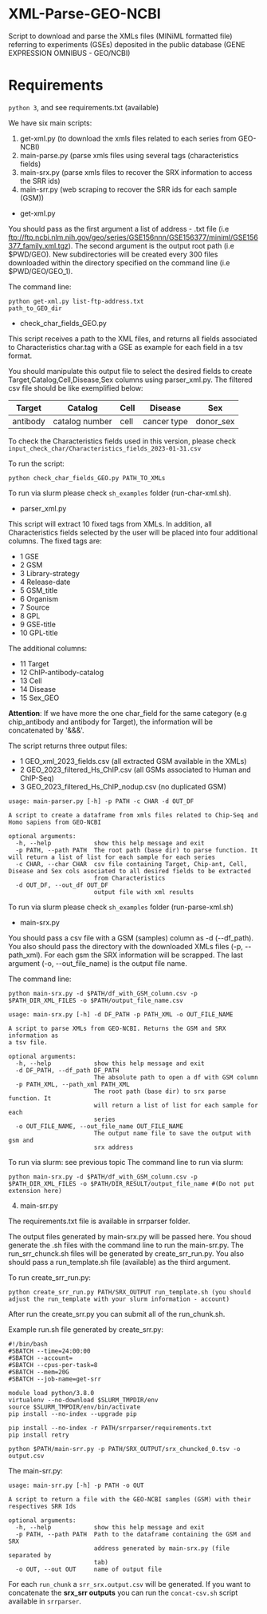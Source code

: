 # XML-Parse-GEO-NCBI
Script to download and parse the XMLs files (MINiML formatted file) referring to experiments (GSEs) deposited in the public database (GENE EXPRESSION OMNIBUS - GEO/NCBI) 

# Requirements
```python 3```, and see requirements.txt (available)


We have six main scripts:

1) get-xml.py (to download the xmls files related to each series from GEO-NCBI)
2) main-parse.py (parse xmls files using several tags (characteristics fields)
3) main-srx.py (parse xmls files to recover the SRX information to access the SRR ids)
4) main-srr.py (web scraping to recover the SRR ids for each sample (GSM)) 


- get-xml.py

You should pass as the first argument a list of address - .txt file (i.e ftp://ftp.ncbi.nlm.nih.gov/geo/series/GSE156nnn/GSE156377/miniml/GSE156377_family.xml.tgz). The second argument is the output root path (i.e $PWD/GEO). New subdirectories will be created every 300 files downloaded within the directory specified on the command line (i.e $PWD/GEO/GEO_1).


The command line:
```
python get-xml.py list-ftp-address.txt 
path_to_GEO_dir
```


- check_char_fields_GEO.py

This script receives a path to the XML files, and returns all fields associated to Characteristics char.tag with a GSE as example for each field in a tsv format. 

You should manipulate this output file to select the desired fields to create Target,Catalog,Cell,Disease,Sex columns using parser_xml.py. The filtered csv file should be like exemplified below: 

| Target | Catalog | Cell | Disease | Sex |
| ------ | ------- | ---- | ------- | --- |
| antibody | catalog number | cell | cancer type | donor_sex |


To check the Characteristics fields used in this version, please check `input_check_char/Characteristics_fields_2023-01-31.csv`

To run the script:
```
python check_char_fields_GEO.py PATH_TO_XMLs
```

To run via slurm please check `sh_examples` folder (run-char-xml.sh). 


- parser_xml.py

This script will extract 10 fixed tags from XMLs. In addition, all Characteristics fields selected by the user will be placed into four additional columns. The fixed tags are:

- 1 GSE
- 2 GSM
- 3 Library-strategy
- 4 Release-date
- 5 GSM_title
- 6 Organism
- 7 Source
- 8 GPL
- 9 GSE-title
- 10 GPL-title

The additional columns:

- 11 Target
- 12 ChIP-antibody-catalog
- 13 Cell
- 14 Disease
- 15 Sex_GEO

**Attention**: If we have more the one char_field for the same category (e.g chip_antibody and antibody for Target), the information will be concatenated by '&&&'.


The script returns three output files:

- 1 GEO_xml_2023_fields.csv (all extracted GSM available in the XMLs)
- 2 GEO_2023_filtered_Hs_ChIP.csv (all GSMs associated to Human and ChIP-Seq)
- 3 GEO_2023_filtered_Hs_ChIP_nodup.csv (no duplicated GSM)


```
usage: main-parser.py [-h] -p PATH -c CHAR -d OUT_DF

A script to create a dataframe from xmls files related to Chip-Seq and Homo sapiens from GEO-NCBI

optional arguments:
  -h, --help            show this help message and exit
  -p PATH, --path PATH  The root path (base dir) to parse function. It will return a list of list for each sample for each series
  -c CHAR, --char CHAR  csv file containing Target, Chip-ant, Cell, Disease and Sex cols asociated to all desired fields to be extracted
                        from Characteristics
  -d OUT_DF, --out_df OUT_DF
                        output file with xml results
```

To run via slurm please check `sh_examples` folder (run-parse-xml.sh)


- main-srx.py

You should pass a csv file with a GSM (samples) column as -d (--df_path). You also should pass the directory with the downloaded XMLs files (-p, --path_xml). For each gsm the SRX information will be scrapped. The last argument (-o, --out_file_name) is the output file name. 

The command line: 
```
python main-srx.py -d $PATH/df_with_GSM_column.csv -p $PATH_DIR_XML_FILES -o $PATH/output_file_name.csv
```


```
usage: main-srx.py [-h] -d DF_PATH -p PATH_XML -o OUT_FILE_NAME

A script to parse XMLs from GEO-NCBI. Returns the GSM and SRX information as
a tsv file.

optional arguments:
  -h, --help            show this help message and exit
  -d DF_PATH, --df_path DF_PATH
                        The absolute path to open a df with GSM column
  -p PATH_XML, --path_xml PATH_XML
                        The root path (base dir) to srx parse function. It
                        will return a list of list for each sample for each
                        series
  -o OUT_FILE_NAME, --out_file_name OUT_FILE_NAME
                        The output name file to save the output with gsm and
                        srx address
```

To run via slurm: see previous topic
The command line to run via slurm:

```
python main-srx.py -d $PATH/df_with_GSM_column.csv -p $PATH_DIR_XML_FILES -o $PATH/DIR_RESULT/output_file_name #(Do not put extension here)
```

4) main-srr.py

The requirements.txt file is available in srrparser folder.

The output files generated by main-srx.py will be passed here. You shoud generate the .sh files with the command line to run the main-srr.py. The run_srr_chunck.sh files will be generated by create_srr_run.py. You also should pass a run_template.sh file (available) as the third argument.

To run create_srr_run.py:

```
python create_srr_run.py PATH/SRX_OUTPUT run_template.sh (you should adjust the run_template with your slurm information - account)
```

After run the create_srr.py you can submit all of the run_chunk.sh.

Example run.sh file generated by create_srr.py:

```
#!/bin/bash
#SBATCH --time=24:00:00
#SBATCH --account=
#SBATCH --cpus-per-task=8
#SBATCH --mem=20G
#SBATCH --job-name=get-srr

module load python/3.8.0
virtualenv --no-download $SLURM_TMPDIR/env
source $SLURM_TMPDIR/env/bin/activate
pip install --no-index --upgrade pip

pip install --no-index -r PATH/srrparser/requirements.txt
pip install retry

python $PATH/main-srr.py -p PATH/SRX_OUTPUT/srx_chuncked_0.tsv -o output.csv
```

The main-srr.py:

```
usage: main-srr.py [-h] -p PATH -o OUT

A script to return a file with the GEO-NCBI samples (GSM) with their
respectives SRR Ids

optional arguments:
  -h, --help            show this help message and exit
  -p PATH, --path PATH  Path to the dataframe containing the GSM and SRX
                        address generated by main-srx.py (file separated by
                        tab)
  -o OUT, --out OUT     name of output file
```

For each `run_chunk` a `srr_srx.output.csv` will be generated. If you want to concatenate the **srx_srr outputs** you can run the `concat-csv.sh` script available in `srrparser`.
